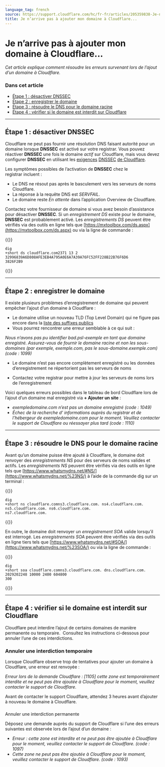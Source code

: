 ```yaml
---
language_tag: french
source: https://support.cloudflare.com/hc/fr-fr/articles/205359838-Je-n-arrive-pas-%C3%A0-ajouter-mon-domaine-%C3%A0-Cloudflare-
title: Je n’arrive pas à ajouter mon domaine à Cloudflare...
---
```


# Je n’arrive pas à ajouter mon domaine à Cloudflare...

_Cet article explique comment résoudre les erreurs survenant lors de l’ajout d’un domaine à Cloudflare._

### Dans cet article

-   [Étape 1 : désactiver DNSSEC](https://support.cloudflare.com/hc/fr-fr/articles/205359838-Je-n-arrive-pas-%C3%A0-ajouter-mon-domaine-%C3%A0-Cloudflare-#h_94453043811540417238269)
-   [Étape 2 : enregistrer le domaine](https://support.cloudflare.com/hc/fr-fr/articles/205359838-Je-n-arrive-pas-%C3%A0-ajouter-mon-domaine-%C3%A0-Cloudflare-#h_25187255171540417266656)
-   [Étape 3 : résoudre le DNS pour le domaine racine](https://support.cloudflare.com/hc/fr-fr/articles/205359838-Je-n-arrive-pas-%C3%A0-ajouter-mon-domaine-%C3%A0-Cloudflare-#h_703638145121540417281357)
-   [Étape 4 : vérifier si le domaine est interdit sur Cloudflare](https://support.cloudflare.com/hc/fr-fr/articles/205359838-Je-n-arrive-pas-%C3%A0-ajouter-mon-domaine-%C3%A0-Cloudflare-#h_874829316161540417303369)

___

## Étape 1 : désactiver DNSSEC

Cloudflare ne peut pas fournir une résolution DNS faisant autorité pour un domaine lorsque **DNSSEC** est activé sur votre registrar. Vous pouvez réactiver **DNSSEC** une fois le domaine _actif_ sur Cloudflare, mais vous devez configurer **DNSSEC** en utilisant les [exigences](https://support.cloudflare.com/hc/en-us/articles/360006660072-Understanding-and-Configuring-DNSSEC-in-Cloudflare-DNS) [DNSSEC](https://support.cloudflare.com/hc/en-us/articles/360006660072-Understanding-and-Configuring-DNSSEC-in-Cloudflare-DNS) [de Cloudflare](https://support.cloudflare.com/hc/en-us/articles/360006660072-Understanding-and-Configuring-DNSSEC-in-Cloudflare-DNS).

Les symptômes possibles de l’activation de **DNSSEC** chez le registrar incluent :

-   Le DNS ne résout pas après le basculement vers les serveurs de noms Cloudflare.
-   La réponse à la requête DNS est _SERVFAIL_.
-   Le domaine reste _En attente_ dans l’application Overview de Cloudflare.

Contactez votre fournisseur de domaine si vous avez besoin d’assistance pour désactiver **DNSSEC**. Si un _enregistrement DS_ existe pour le domaine, **DNSSEC** est probablement activé. Les _enregistrements DS_ peuvent être vérifiés via des outils en ligne tels que [https://mxtoolbox.com/ds.aspx](https://mxtoolbox.com/ds.aspx) ou via la ligne de commande :


{{<raw>}}<pre class="CodeBlock CodeBlock-with-rows CodeBlock-scrolls-horizontally CodeBlock-is-light-in-light-theme CodeBlock--language-txt" language="txt"><code><span class="CodeBlock--rows"><span class="CodeBlock--rows-content"><span class="CodeBlock--row"><span class="CodeBlock--row-indicator"></span><div class="CodeBlock--row-content"><span class="CodeBlock--token-plain">dig +short ds cloudflare.com2371 13 2 32996839A6D808AFE3EB4A795A0E6A7A39A76FC52FF228B22B76F6D6 3826F2B9</span></div></span></span></span></code></pre>{{</raw>}}

___

## Étape 2 : enregistrer le domaine

Il existe plusieurs problèmes d’enregistrement de domaine qui peuvent empêcher l’ajout d’un domaine à Cloudflare :

-   Le domaine utilise un nouveau TLD (Top Level Domain) qui ne figure pas encore dans la [liste des suffixes publics](https://publicsuffix.org/list/)
-   Vous pourrez rencontrer une erreur semblable à ce qui suit :

_Nous n’avons pas pu identifier bad.psl-exemple en tant que domaine enregistré. Assurez-vous de fournir le domaine racine et non les sous-domaines (par exemple, exemple.com, pas le sous-domaine.exemple.com) (code : 1099)_

-   Le domaine n’est pas encore complètement enregistré ou les données d’enregistrement ne répertorient pas les serveurs de noms

-   Contactez votre registrar pour mettre à jour les serveurs de noms lors de l’enregistrement

Voici quelques erreurs possibles dans le tableau de bord Cloudflare lors de l’ajout d’un domaine mal enregistré via **\+ Ajouter un site** :

-   _exempledomaine.com n’est pas un domaine enregistré (code : 1049)_
-   _Échec de la recherche d’ informations auprès du registrar et de l’hébergeur de exempledomaine.com pour le moment. Veuillez contacter le support de Cloudflare ou réessayer plus tard (code : 1110)_

___

## Étape 3 : résoudre le DNS pour le domaine racine

Avant qu’un domaine puisse être ajouté à Cloudflare, le domaine doit renvoyer des _enregistrements NS_ pour des serveurs de noms valides et actifs. Les _enregistrements NS_ peuvent être vérifiés via des outils en ligne tels que [https://www.whatsmydns.net/#NS/](https://www.whatsmydns.net/%23NS/) à l’aide de la commande dig sur un terminal :


{{<raw>}}<pre class="CodeBlock CodeBlock-with-rows CodeBlock-scrolls-horizontally CodeBlock-is-light-in-light-theme CodeBlock--language-txt" language="txt"><code><span class="CodeBlock--rows"><span class="CodeBlock--rows-content"><span class="CodeBlock--row"><span class="CodeBlock--row-indicator"></span><div class="CodeBlock--row-content"><span class="CodeBlock--token-plain">dig +short ns cloudflare.comns3.cloudflare.com. ns4.cloudflare.com. ns5.cloudflare.com. ns6.cloudflare.com. ns7.cloudflare.com.</span></div></span></span></span></code></pre>{{</raw>}}

En outre, le domaine doit renvoyer un _enregistrement SOA_ valide lorsqu’il est interrogé. Les _enregistrements SOA_ peuvent être vérifiés via des outils en ligne tiers tels que [https://www.whatsmydns.net/#SOA/](https://www.whatsmydns.net/%23SOA/) ou via la ligne de commande :


{{<raw>}}<pre class="CodeBlock CodeBlock-with-rows CodeBlock-scrolls-horizontally CodeBlock-is-light-in-light-theme CodeBlock--language-txt" language="txt"><code><span class="CodeBlock--rows"><span class="CodeBlock--rows-content"><span class="CodeBlock--row"><span class="CodeBlock--row-indicator"></span><div class="CodeBlock--row-content"><span class="CodeBlock--token-plain">dig +short soa cloudflare.comns3.cloudflare.com. dns.cloudflare.com. 2029202248 10000 2400 604800 300</span></div></span></span></span></code></pre>{{</raw>}}

___

## Étape 4 : vérifier si le domaine est interdit sur Cloudflare

Cloudflare peut interdire l’ajout de certains domaines de manière permanente ou temporaire.  Consultez les instructions ci-dessous pour annuler l’une de ces interdictions.

### Annuler une interdiction temporaire

Lorsque Cloudflare observe trop de tentatives pour ajouter un domaine à Cloudflare, une erreur est renvoyée :

_Erreur lors de la demande Cloudflare : \[1105\] cette zone est temporairement interdite et ne peut pas être ajoutée à Cloudflare pour le moment, veuillez contacter le support de Cloudflare._

Avant de contacter le support Cloudflare, attendez 3 heures avant d’ajouter à nouveau le domaine à Cloudflare.

###   
Annuler une interdiction permanente

Déposez une demande auprès du support de Cloudflare si l’une des erreurs suivantes est observée lors de l’ajout d’un domaine :

-   _Erreur : cette zone est interdite et ne peut pas être ajoutée à Cloudflare pour le moment, veuillez contacter le support de Cloudflare. (code : 1097)_
-   _Cette zone ne peut pas être ajoutée à Cloudflare pour le moment, veuillez contacter le support de Cloudflare. (code : 1093)_
